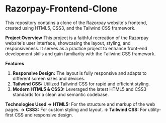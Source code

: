 # Razorpay-Frontend-Clone
This repository contains a clone of the Razorpay website's frontend, created using HTML5, CSS3, and the Tailwind CSS framework.

**Project Overview**
This project is a faithful recreation of the Razorpay website's user interface, showcasing the layout, styling, and responsiveness. It serves as a practice project to enhance front-end development skills and gain familiarity with the Tailwind CSS framework.

**Features**
1. **Responsive Design:** The layout is fully responsive and adapts to different screen sizes and devices.
2. **Tailwind CSS:** Utilized Tailwind CSS for rapid and efficient styling.
3. **Modern HTML5 & CSS3:** Leveraged the latest HTML5 and CSS3 standards for a clean and semantic codebase.
   
**Technologies Used**
**-> HTML5:** For the structure and markup of the web pages.
**-> CSS3:** For custom styling and layout.
**-> Tailwind CSS:** For utility-first CSS and responsive design.
